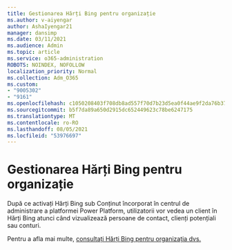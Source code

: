 ```yaml
---
title: Gestionarea Hărți Bing pentru organizație
ms.author: v-aiyengar
author: AshaIyengar21
manager: dansimp
ms.date: 03/11/2021
ms.audience: Admin
ms.topic: article
ms.service: o365-administration
ROBOTS: NOINDEX, NOFOLLOW
localization_priority: Normal
ms.collection: Adm_O365
ms.custom:
- "9005302"
- "9161"
ms.openlocfilehash: c1050208403f708db8ad557f70d7b23d5ea0f44ae9f2da76b37ead2b9b90436e
ms.sourcegitcommit: b5f7da89a650d2915dc652449623c78be6247175
ms.translationtype: MT
ms.contentlocale: ro-RO
ms.lasthandoff: 08/05/2021
ms.locfileid: "53976697"
---
```

# <a name="manage-bing-maps-for-your-organization"></a>Gestionarea Hărți Bing pentru organizație

După ce activați Hărți Bing  sub Conținut încorporat în centrul de administrare a platformei Power Platform, utilizatorii vor vedea un client în Hărți Bing atunci când vizualizează persoane de contact, clienți potențiali sau conturi.

Pentru a afla mai multe, [consultați Hărți Bing pentru organizația dvs.](https://go.microsoft.com/fwlink/?linkid=2152757)